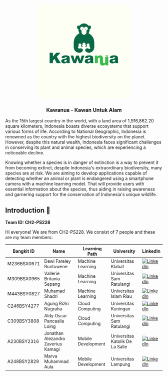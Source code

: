<div>
	<div align="center">
	<img src="https://github.com/Kawanua-project/.github/blob/main/kawanua-01.png" width="300" />
	</div>
	<h3 align="center">Kawanua - Kawan Untuk Alam </h3>
	<p align="left">
As the 15th largest country in the world, with a land area of 1,916,862.20 square kilometers, Indonesia boasts diverse ecosystems that support various forms of life. According to National Geographic, Indonesia is renowned as the country with the highest biodiversity on the planet. However, despite this natural wealth, Indonesia faces significant challenges in conserving its plant and animal species, which are experiencing a noticeable decline.

Knowing whether a species is in danger of extinction is a way to prevent it from becoming extinct, despite Indonesia's extraordinary biodiversity, many species are at risk. We are aiming to develop applications capable of detecting whether an animal or plant is endangered using a smartphone camera with a machine learning model. That will provide users with essential information about the species, thus aiding in raising awareness and garnering support for the conservation of Indonesia's unique wildlife. 
	</p>
</div>

## Introduction 👋
**Team ID: CH2-PS228**

Hi everyone! We are from CH2-PS228. We consist of 7 people and these are my team members:

Bangkit ID|Name|Learning Path|University|LinkedIn
|--|--|--|--|--
|M236BSX0671|Dewi Fareley Runtuwene|Machine Learning|Universitas Klabat|[![LinkedIn](https://img.shields.io/badge/linkedin-%230077B5.svg?style=for-the-badge&logo=linkedin&logoColor=white)](https://www.linkedin.com/in/dewi-runtuwene-113490219/)|
|M309BSX0965|Vallerie Britania Sepang|Machine Learning|Universitas Sam Ratulangi|[![LinkedIn](https://img.shields.io/badge/linkedin-%230077B5.svg?style=for-the-badge&logo=linkedin&logoColor=white)](https://www.linkedin.com/in/valeriebritania/)|
|M443BSY0827|Muhamad Shadri|Machine Learning|Universitas Islam Riau|[![LinkedIn](https://img.shields.io/badge/linkedin-%230077B5.svg?style=for-the-badge&logo=linkedin&logoColor=white)](https://www.linkedin.com/in/muhamad-shadri/)|
|C246BSY4277|Agung Rizki Nugraha|Cloud Computing|Universitas Kuningan|[![LinkedIn](https://img.shields.io/badge/linkedin-%230077B5.svg?style=for-the-badge&logo=linkedin&logoColor=white)](https://www.linkedin.com/in/agung-rizki-nugraha/)|
|C309BSY3808|Aldy Oscar Pancasila Loing|Cloud Computing|Universitas Sam Ratulangi|[![LinkedIn](https://img.shields.io/badge/linkedin-%230077B5.svg?style=for-the-badge&logo=linkedin&logoColor=white)](https://www.linkedin.com/in/aldyloing/)|
|A230BSY2316|Jonathan Alezandro Zaverius Kamagi|Mobile Development|Universitas Katolik De La Salle|[![LinkedIn](https://img.shields.io/badge/linkedin-%230077B5.svg?style=for-the-badge&logo=linkedin&logoColor=white)](https://www.linkedin.com/in/jonathan-kamagi/)|
|A248BSY2829|Marva Muhammad Aula|Mobile Development|Universitas Lampung|[![LinkedIn](https://img.shields.io/badge/linkedin-%230077B5.svg?style=for-the-badge&logo=linkedin&logoColor=white)](https://www.linkedin.com/in/marvama/)|
